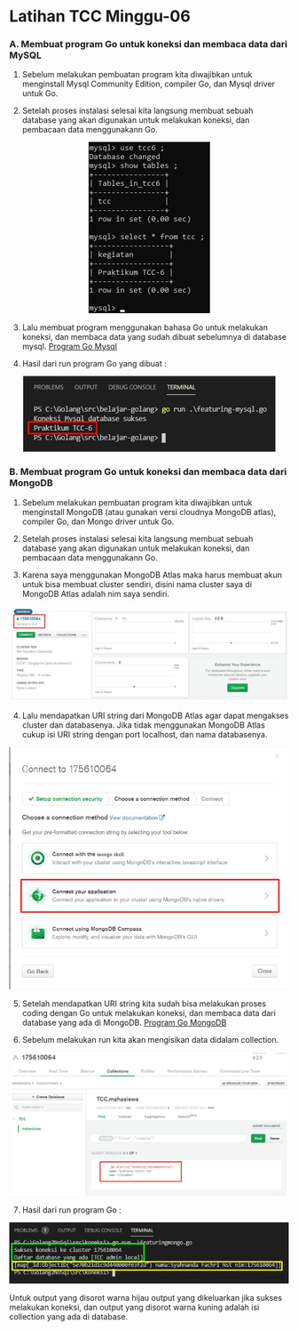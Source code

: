 <h1> Latihan TCC Minggu-06 </h1>

<h3>A. Membuat program Go untuk koneksi dan membaca data dari MySQL </h3>

1. Sebelum melakukan pembuatan program kita diwajibkan untuk menginstall Mysql Community Edition, compiler Go, dan Mysql driver untuk Go.

2. Setelah proses instalasi selesai kita langsung membuat sebuah database yang akan digunakan untuk melakukan koneksi, dan pembacaan data menggunakann Go.
<div style="text-align:center">

![databaseMysql](/minggu-06/mysql.jpg)

</div>

3. Lalu membuat program menggunakan bahasa Go untuk melakukan koneksi, dan membaca data yang sudah dibuat sebelumnya di database mysql. [Program Go Mysql](/minggu-06/featuring-mysql.go)

4. Hasil dari run program Go yang dibuat :
<div style="text-align:center">

![bacamysql](/minggu-06/bacaMysql.jpg)

</div>

<h3>B. Membuat program Go untuk koneksi dan membaca data dari MongoDB</h3>

1. Sebelum melakukan pembuatan program kita diwajibkan untuk menginstall MongoDB (atau gunakan versi cloudnya MongoDB atlas), compiler Go, dan Mongo driver untuk Go.

2. Setelah proses instalasi selesai kita langsung membuat sebuah database yang akan digunakan untuk melakukan koneksi, dan pembacaan data menggunakann Go.

3. Karena saya menggunakan MongoDB Atlas maka harus membuat akun untuk bisa membuat cluster sendiri, disini nama cluster saya di MongoDB Atlas adalah nim saya sendiri.

![buatCluster](/minggu-06/UsingMDBatlas.jpg)

4. Lalu mendapatkan URI string dari MongoDB Atlas agar dapat mengakses cluster dan databasenya. Jika tidak menggunakan MongoDB Atlas cukup isi URI string dengan port localhost, dan nama databasenya.

![URIstring](/minggu-06/setup-fromatlas.jpg)

5. Setelah mendapatkan URI string kita sudah bisa melakukan proses coding dengan Go untuk melakukan koneksi, dan membaca data dari database yang ada di MongoDB. [Program Go MongoDB](/minggu-06/featuringmongo.go)

6. Sebelum melakukan run kita akan mengisikan data didalam collection.

![isicollection](/minggu-06/datadiatlas.jpg)

7. Hasil dari run program Go :

![hasilMongo](/minggu-06/mongocomplete.jpg)</br>

Untuk output yang disorot warna hijau output yang dikeluarkan jika sukses melakukan koneksi, dan output yang disorot warna kuning adalah isi collection yang ada di database.

